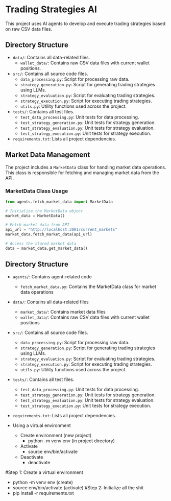 # Trading Strategies AI

This project uses AI agents to develop and execute trading strategies based on raw CSV data files.

## Directory Structure

- `data/`: Contains all data-related files.
  - `wallet_data/`: Contains raw CSV data files with current wallet positions.
- `src/`: Contains all source code files.
  - `data_processing.py`: Script for processing raw data.
  - `strategy_generation.py`: Script for generating trading strategies using LLMs.
  - `strategy_evaluation.py`: Script for evaluating trading strategies.
  - `strategy_execution.py`: Script for executing trading strategies.
  - `utils.py`: Utility functions used across the project.
- `tests/`: Contains all test files.
  - `test_data_processing.py`: Unit tests for data processing.
  - `test_strategy_generation.py`: Unit tests for strategy generation.
  - `test_strategy_evaluation.py`: Unit tests for strategy evaluation.
  - `test_strategy_execution.py`: Unit tests for strategy execution.
- `requirements.txt`: Lists all project dependencies.

## Market Data Management

The project includes a `MarketData` class for handling market data operations. This class is responsible for fetching and managing market data from the API.

### MarketData Class Usage

```python
from agents.fetch_market_data import MarketData

# Initialize the MarketData object
market_data = MarketData()

# Fetch market data from API
api_url = "http://localhost:3001/current_markets"
market_data.fetch_market_data(api_url)

# Access the stored market data
data = market_data.get_market_data()
```

## Directory Structure

- `agents/`: Contains agent-related code
  - `fetch_market_data.py`: Contains the MarketData class for market data operations
- `data/`: Contains all data-related files
  - `market_data/`: Contains market data files
  - `wallet_data/`: Contains raw CSV data files with current wallet positions
- `src/`: Contains all source code files.
  - `data_processing.py`: Script for processing raw data.
  - `strategy_generation.py`: Script for generating trading strategies using LLMs.
  - `strategy_evaluation.py`: Script for evaluating trading strategies.
  - `strategy_execution.py`: Script for executing trading strategies.
  - `utils.py`: Utility functions used across the project.
- `tests/`: Contains all test files.
  - `test_data_processing.py`: Unit tests for data processing.
  - `test_strategy_generation.py`: Unit tests for strategy generation.
  - `test_strategy_evaluation.py`: Unit tests for strategy evaluation.
  - `test_strategy_execution.py`: Unit tests for strategy execution.
- `requirements.txt`: Lists all project dependencies.



- Using a virtual environment
    - Create environment (new project)
        * python -m venv env (in project directory)
    - Activate
        - source env/bin/activate
    - Deactivate
        - deactivate

#Step 1: Create a virtual environment  
- python -m venv env (create)
- source env/bin/activate (activate)
#Step 2: Initialize all the shit
- pip install -r requirements.txt
#